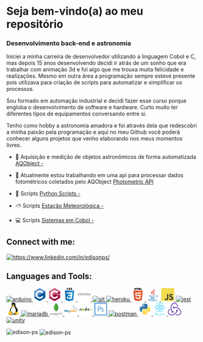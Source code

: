 
<h1 align="left">Seja bem-vindo(a) ao meu repositório</h1>
<h3 align="left">Desenvolvimento back-end e astronomia</h3>

Iniciei a minha carreira de desenvolvedor utilizando a linguagem Cobol e C, mas depois 15 anos desenvolvendo decidi ir atrás de um sonho que era trabalhar com animação 3d  e foi algo que me trouxa muita felicidade e realizações. Mesmo em outra área a programação sempre esteve presente pois utilizava para criação de scripts para automatizar e simplificar os processos. 

Sou formado em automação industrial e decidi fazer esse curso porque engloba o desenvolvimento de software e hardware.  Curto muito ter diferentes tipos de equipamentos conversando entre si.

Tenho como hobby a astronomia amadora e foi através dela que redescobri a minha paixão pela programação e aqui no meu Github você poderá conhecer alguns projetos que venho elaborando nos meus momentos livres.

- 🔭 Aquisição e medição de objetos astronômicos de forma automatizada [AQObject - ](https://github.com/edison-ps/AQObject)

- :milky_way: Atualmente estou trabalhando em uma api para processar dados fotométricos coletados pelo AQObject [Photometric API](https://github.com/edison-ps/photometric-api)

- 🔭 Scripts [Python Scripts - ](https://github.com/edison-ps/Python-Scripts)

- :partly_sunny: Scripts [Estação Meteorológica - ](https://github.com/edison-ps/Estacao-Meteorologica)

- :computer: Scripts [Sistemas em Cobol - ](https://github.com/edison-ps/Cobol)

<h2 align="left">Connect with me:</h2>
<p align="left">
<a href="https://linkedin.com/in/https://www.linkedin.com/in/edisonps/" target="blank"><img align="center" src="https://raw.githubusercontent.com/rahuldkjain/github-profile-readme-generator/master/src/images/icons/Social/linked-in-alt.svg" alt="https://www.linkedin.com/in/edisonps/" height="30"  /></a>
</p>

<h2 align="left">Languages and Tools:</h2>
<p align="left"> <a href="https://www.arduino.cc/" target="_blank"> <img src="https://cdn.worldvectorlogo.com/logos/arduino-1.svg" alt="arduino" width="35" height="35"/> </a> <a href="https://www.cprogramming.com/" target="_blank"> <img src="https://raw.githubusercontent.com/devicons/devicon/master/icons/c/c-original.svg" alt="c" width="35" height="35"/> </a> <a href="https://www.w3schools.com/cpp/" target="_blank"> <img src="https://raw.githubusercontent.com/devicons/devicon/master/icons/cplusplus/cplusplus-original.svg" alt="cplusplus" width="35" height="35"/> </a> <a href="https://www.w3schools.com/css/" target="_blank"> <img src="https://raw.githubusercontent.com/devicons/devicon/master/icons/css3/css3-original-wordmark.svg" alt="css3" width="35" height="35"/> </a> <a href="https://expressjs.com" target="_blank"> <img src="https://raw.githubusercontent.com/devicons/devicon/master/icons/express/express-original-wordmark.svg" alt="express" width="35" height="35"/> </a> <a href="https://git-scm.com/" target="_blank"> <img src="https://www.vectorlogo.zone/logos/git-scm/git-scm-icon.svg" alt="git" width="35" height="35"/> </a> <a href="https://heroku.com" target="_blank"> <img src="https://www.vectorlogo.zone/logos/heroku/heroku-icon.svg" alt="heroku" width="35" height="35"/> </a> <a href="https://www.w3.org/html/" target="_blank"> <img src="https://raw.githubusercontent.com/devicons/devicon/master/icons/html5/html5-original-wordmark.svg" alt="html5" width="35" height="35"/> </a> <a href="https://www.java.com" target="_blank"> <img src="https://raw.githubusercontent.com/devicons/devicon/master/icons/java/java-original.svg" alt="java" width="35" height="35"/> </a> <a href="https://developer.mozilla.org/en-US/docs/Web/JavaScript" target="_blank"> <img src="https://raw.githubusercontent.com/devicons/devicon/master/icons/javascript/javascript-original.svg" alt="javascript" width="35" height="35"/> </a> <a href="https://jestjs.io" target="_blank"> <img src="https://www.vectorlogo.zone/logos/jestjsio/jestjsio-icon.svg" alt="jest" width="35" height="35"/> </a> <a href="https://www.linux.org/" target="_blank"> <img src="https://raw.githubusercontent.com/devicons/devicon/master/icons/linux/linux-original.svg" alt="linux" width="35" height="35"/> </a> <a href="https://mariadb.org/" target="_blank"> <img src="https://www.vectorlogo.zone/logos/mariadb/mariadb-icon.svg" alt="mariadb" width="35" height="35"/> </a> <a href="https://www.mongodb.com/" target="_blank"> <img src="https://raw.githubusercontent.com/devicons/devicon/master/icons/mongodb/mongodb-original-wordmark.svg" alt="mongodb" width="35" height="35"/> </a> <a href="https://www.mysql.com/" target="_blank"> <img src="https://raw.githubusercontent.com/devicons/devicon/master/icons/mysql/mysql-original-wordmark.svg" alt="mysql" width="35" height="35"/> </a> <a href="https://nodejs.org" target="_blank"> <img src="https://raw.githubusercontent.com/devicons/devicon/master/icons/nodejs/nodejs-original-wordmark.svg" alt="nodejs" width="35" height="35"/> </a> <a href="https://www.photoshop.com/en" target="_blank"> <img src="https://raw.githubusercontent.com/devicons/devicon/master/icons/photoshop/photoshop-line.svg" alt="photoshop" width="35" height="35"/> </a> <a href="https://postman.com" target="_blank"> <img src="https://www.vectorlogo.zone/logos/getpostman/getpostman-icon.svg" alt="postman" width="35" height="35"/> </a> <a href="https://www.python.org" target="_blank"> <img src="https://raw.githubusercontent.com/devicons/devicon/master/icons/python/python-original.svg" alt="python" width="35" height="35"/> </a> <a href="https://reactjs.org/" target="_blank"> <img src="https://raw.githubusercontent.com/devicons/devicon/master/icons/react/react-original-wordmark.svg" alt="react" width="35" height="35"/> </a> <a href="https://redux.js.org" target="_blank"> <img src="https://raw.githubusercontent.com/devicons/devicon/master/icons/redux/redux-original.svg" alt="redux" width="35" height="35"/> </a> <a href="https://unity.com/" target="_blank"> <img src="https://www.vectorlogo.zone/logos/unity3d/unity3d-icon.svg" alt="unity" width="35" height="35"/> </a> </p>

<p><img align="left" src="https://github-readme-stats.vercel.app/api/top-langs?username=edison-ps&show_icons=true&locale=en&layout=compact" alt="edison-ps" /></p>

<p>&nbsp;<img align="center" src="https://github-readme-stats.vercel.app/api?username=edison-ps&show_icons=true&locale=en" alt="edison-ps" /></p>
